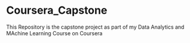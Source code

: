 # Coursera_Capstone
This Repository is the capstone project as part of my Data Analytics and MAchine Learning Course on Coursera
